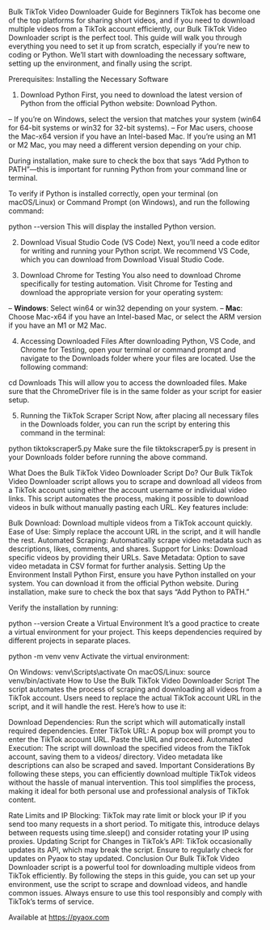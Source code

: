 Bulk TikTok Video Downloader Guide for Beginners
TikTok has become one of the top platforms for sharing short videos, and if you need to download multiple videos from a TikTok account efficiently, our Bulk TikTok Video Downloader script is the perfect tool. This guide will walk you through everything you need to set it up from scratch, especially if you’re new to coding or Python. We’ll start with downloading the necessary software, setting up the environment, and finally using the script.

Prerequisites: Installing the Necessary Software
1. Download Python
First, you need to download the latest version of Python from the official Python website:
Download Python.

– If you’re on Windows, select the version that matches your system (win64 for 64-bit systems or win32 for 32-bit systems).
– For Mac users, choose the Mac-x64 version if you have an Intel-based Mac. If you’re using an M1 or M2 Mac, you may need a different version depending on your chip.

During installation, make sure to check the box that says “Add Python to PATH”—this is important for running Python from your command line or terminal.

To verify if Python is installed correctly, open your terminal (on macOS/Linux) or Command Prompt (on Windows), and run the following command:

python --version
This will display the installed Python version.

2. Download Visual Studio Code (VS Code)
Next, you’ll need a code editor for writing and running your Python script. We recommend VS Code, which you can download from
Download Visual Studio Code.

3. Download Chrome for Testing
You also need to download Chrome specifically for testing automation. Visit
Chrome for Testing and download the appropriate version for your operating system:

– **Windows**: Select win64 or win32 depending on your system.
– **Mac**: Choose Mac-x64 if you have an Intel-based Mac, or select the ARM version if you have an M1 or M2 Mac.

4. Accessing Downloaded Files
After downloading Python, VS Code, and Chrome for Testing, open your terminal or command prompt and navigate to the Downloads folder where your files are located. Use the following command:

cd Downloads
This will allow you to access the downloaded files. Make sure that the ChromeDriver file is in the same folder as your script for easier setup.

5. Running the TikTok Scraper Script
Now, after placing all necessary files in the Downloads folder, you can run the script by entering this command in the terminal:

python tiktokscraper5.py
Make sure the file tiktokscraper5.py is present in your Downloads folder before running the above command.

What Does the Bulk TikTok Video Downloader Script Do?
Our Bulk TikTok Video Downloader script allows you to scrape and download all videos from a TikTok account using either the account username or individual video links. This script automates the process, making it possible to download videos in bulk without manually pasting each URL. Key features include:

Bulk Download: Download multiple videos from a TikTok account quickly.
Ease of Use: Simply replace the account URL in the script, and it will handle the rest.
Automated Scraping: Automatically scrape video metadata such as descriptions, likes, comments, and shares.
Support for Links: Download specific videos by providing their URLs.
Save Metadata: Option to save video metadata in CSV format for further analysis.
Setting Up the Environment
Install Python
First, ensure you have Python installed on your system. You can download it from the official Python website. During installation, make sure to check the box that says “Add Python to PATH.”

Verify the installation by running:

python --version
Create a Virtual Environment
It’s a good practice to create a virtual environment for your project. This keeps dependencies required by different projects in separate places.

python -m venv venv
Activate the virtual environment:

On Windows:
venv\Scripts\activate
On macOS/Linux:
source venv/bin/activate
How to Use the Bulk TikTok Video Downloader Script
The script automates the process of scraping and downloading all videos from a TikTok account. Users need to replace the actual TikTok account URL in the script, and it will handle the rest. Here’s how to use it:

Download Dependencies: Run the script which will automatically install required dependencies.
Enter TikTok URL: A popup box will prompt you to enter the TikTok account URL. Paste the URL and proceed.
Automated Execution: The script will download the specified videos from the TikTok account, saving them to a videos/ directory. Video metadata like descriptions can also be scraped and saved.
Important Considerations
By following these steps, you can efficiently download multiple TikTok videos without the hassle of manual intervention. This tool simplifies the process, making it ideal for both personal use and professional analysis of TikTok content.

Rate Limits and IP Blocking: TikTok may rate limit or block your IP if you send too many requests in a short period. To mitigate this, introduce delays between requests using time.sleep() and consider rotating your IP using proxies.
Updating Script for Changes in TikTok’s API: TikTok occasionally updates its API, which may break the script. Ensure to regularly check for updates on Pyaox to stay updated.
Conclusion
Our Bulk TikTok Video Downloader script is a powerful tool for downloading multiple videos from TikTok efficiently. By following the steps in this guide, you can set up your environment, use the script to scrape and download videos, and handle common issues. Always ensure to use this tool responsibly and comply with TikTok’s terms of service.

Available at https://pyaox.com
